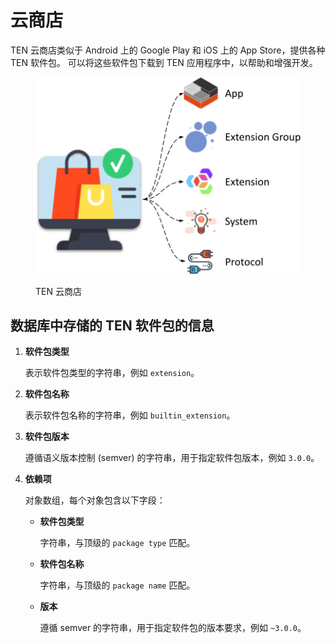 # 云商店

TEN 云商店类似于 Android 上的 Google Play 和 iOS 上的 App Store，提供各种 TEN 软件包。 可以将这些软件包下载到 TEN 应用程序中，以帮助和增强开发。

<figure><img src="../../assets/png/ten_cloud_store.png" alt=""><figcaption><p>TEN 云商店</p></figcaption></figure>

## 数据库中存储的 TEN 软件包的信息

1. **软件包类型**

    表示软件包类型的字符串，例如 `extension`。

2. **软件包名称**

    表示软件包名称的字符串，例如 `builtin_extension`。

3. **软件包版本**

    遵循语义版本控制 (semver) 的字符串，用于指定软件包版本，例如 `3.0.0`。

4. **依赖项**

    对象数组，每个对象包含以下字段：

    * **软件包类型**

        字符串，与顶级的 `package type` 匹配。

    * **软件包名称**

        字符串，与顶级的 `package name` 匹配。

    * **版本**

        遵循 semver 的字符串，用于指定软件包的版本要求，例如 `~3.0.0`。

